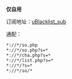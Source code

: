 **仅自用**

订阅地址：[uBlacklist_sub](https://raw.githubusercontent.com/xtvj/my-uBlock-list/master/uBlacklist_sub.txt)

通配：

```
*://*/so.php
*://*/so.php?s=*
*://*/cha.php?s=*
*://*/list.php?s=*
*://*/?s=*
*://*/so/*
```

